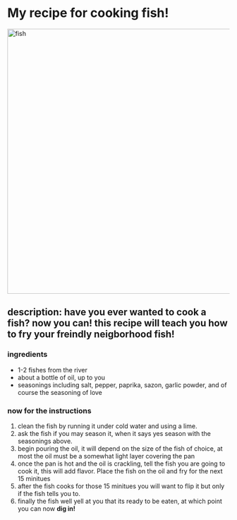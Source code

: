 
<html>
    <head>
        <meta charset="utf-8" />
        <meta name = "viewport" content="width=device-width, initial-scale = 1" />                        
    </head>
<body> 
    <h1> <strong> My recipe for cooking fish!</strong> </h1>
    <img src="https://assets.bonappetit.com/photos/61ba108ad0d0db624848035a/1:1/w_2240,c_limit/20211022-0222-Fam-Meal-+-AOTT-+-Opener16633.jpg " alt="fish"width="1350" height="600"> 
    <h2>description: have you ever wanted to cook a fish? now you can! this recipe will teach you how to fry your freindly neigborhood fish!</h2>
    <h3>ingredients</H3>
    <ul>
        <li> 1-2 fishes from the river </li>
        <li> about a bottle of oil, up to you</li>
        <li>seasonings including salt, pepper, paprika, sazon, garlic powder, and of course the seasoning of love</li>
    </ul>
        <h3>now for the instructions</h3>
    <ol>
        <li>clean the fish by running it under cold water and using a lime.</li>
        <li> ask the fish if you may season it, when it says yes season with the seasonings above.</li>
        <li>begin pouring the oil, it will depend on the size of the fish of choice, at most the oil must be a somewhat light layer covering the pan</li>
        <li>once the pan is hot and the oil is crackling, tell the fish you are going to cook it, this will add flavor. Place the fish on the oil and fry for the next 15 minitues</li>
        <li>after the fish cooks for those 15 minitues you will want to flip it but only if the fish tells you to.</li>
        <li>finally the fish well yell at you that its ready to be eaten, at which point you can now <strong>dig in!</strong></li>
    </ol>
</body>
    </html>
